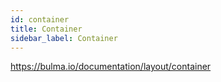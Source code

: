 ```yaml
---
id: container
title: Container
sidebar_label: Container
---
```


https://bulma.io/documentation/layout/container